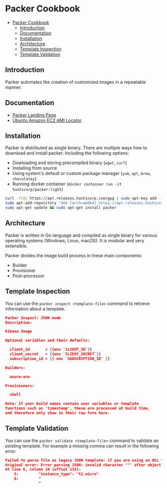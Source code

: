 # Packer Cookbook

- [Packer Cookbook](#packer-cookbook)
  - [Introduction](#introduction)
  - [Documentation](#documentation)
  - [Installation](#installation)
  - [Architecture](#architecture)
  - [Template Inspection](#template-inspection)
  - [Template Validation](#template-validation)

## Introduction

Packer automates the creation of customized images in a repeatable manner.

## Documentation

- [Packer Landing Page](https://www.packer.io/)
- [Ubuntu Amazon EC2 AMI Locator](https://cloud-images.ubuntu.com/locator/ec2/)

## Installation

Packer is distributed as single binary. There are multiple ways how to download and install packer. Including the following options:
- Dowloading and storing precompiled binary (`wget`, `curl`)
- Installing from source
- Using system's default or custom package manager (`yum`, `apt`, `brew`, `chocolatey`)
- Running docker container (`docker container run -it hashicorp/packer:light`)

```bash
curl -fsSL https://apt.releases.hashicorp.com/gpg | sudo apt-key add -
sudo apt-add-repository "deb [arch=amd64] https://apt.releases.hashicorp.com $(lsb_release -cs) main"
sudo apt-get update && sudo apt-get install packer
```

## Architecture

Packer is written in Go language and compiled as single binary for various operating systems (Windows, Linux, macOS). It is modular and very extensible. 

Packer divides the image build process in these main components:

- Builder
- Provisioner
- Post-processor

## Template Inspection

You can use the `packer inspect <template-file>` command to retrieve information about a template.

```json
Packer Inspect: JSON mode
Description:

Kibana Image

Optional variables and their defaults:

  client_id       = {{env `CLIENT_ID`}}
  client_secret   = {{env `CLIENT_SECRET`}}
  subscription_id = {{ env `SUBSCRIPTION_ID` }}

Builders:

  azure-arm

Provisioners:

  shell

Note: If your build names contain user variables or template
functions such as 'timestamp', these are processed at build time,
and therefore only show in their raw form here.
```


## Template Validation

You can use the `packer validate <template-file>` command to validate an existing template. For example a missing comma can result in the following error.

```json
Failed to parse file as legacy JSON template: if you are using an HCL template, check your file extensions; they should be either *.pkr.hcl or *.pkr.json; see the docs for more details: https://www.packer.io/docs/templates/hcl_templates. 
Original error: Error parsing JSON: invalid character '"' after object key:value pair
At line 6, column 10 (offset 133):
    5:         "instance_type": "t2.micro"
    6:         "
               ^

```